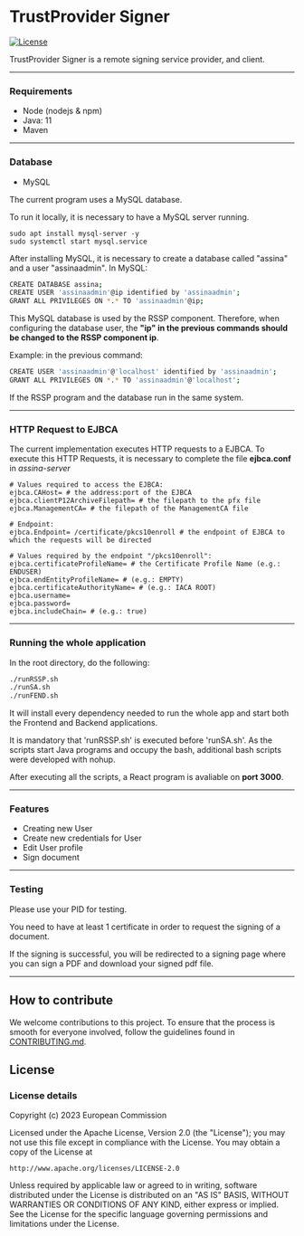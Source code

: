 # TrustProvider Signer

[![License](https://img.shields.io/badge/License-Apache%202.0-blue.svg)](https://www.apache.org/licenses/LICENSE-2.0)

TrustProvider Signer is a remote signing service provider, and client.

----------------

### Requirements

- Node (nodejs & npm)
- Java: 11
- Maven

----------------

### Database

- MySQL

The current program uses a MySQL database.

To run it locally, it is necessary to have a MySQL server running. 

```
sudo apt install mysql-server -y
sudo systemctl start mysql.service
```


After installing MySQL, it is necessary to create a database called "assina" and a user "assinaadmin".
In MySQL:

```bash
CREATE DATABASE assina;
CREATE USER 'assinaadmin'@ip identified by 'assinaadmin';
GRANT ALL PRIVILEGES ON *.* TO 'assinaadmin'@ip;
```

This MySQL database is used by the RSSP component. Therefore, when configuring the database user, the **"ip" in the previous commands should be changed to the RSSP component ip**. 

Example: in the previous command:
```bash
CREATE USER 'assinaadmin'@'localhost' identified by 'assinaadmin';
GRANT ALL PRIVILEGES ON *.* TO 'assinaadmin'@'localhost';
```
If the RSSP program and the database run in the same system.

----------------

### HTTP Request to EJBCA

The current implementation executes HTTP requests to a EJBCA. To execute this HTTP Requests, it is necessary to complete the file **ejbca.conf** in *assina-server*

```
# Values required to access the EJBCA:
ejbca.CAHost= # the address:port of the EJBCA
ejbca.clientP12ArchiveFilepath= # the filepath to the pfx file
ejbca.ManagementCA= # the filepath of the ManagementCA file

# Endpoint: 
ejbca.Endpoint= /certificate/pkcs10enroll # the endpoint of EJBCA to which the requests will be directed

# Values required by the endpoint "/pkcs10enroll":
ejbca.certificateProfileName= # the Certificate Profile Name (e.g.: ENDUSER)
ejbca.endEntityProfileName= # (e.g.: EMPTY)
ejbca.certificateAuthorityName= # (e.g.: IACA ROOT)
ejbca.username= 
ejbca.password= 
ejbca.includeChain= # (e.g.: true)
```

----------------

### Running the whole application

In the root directory, do the following:

```bash
./runRSSP.sh
./runSA.sh
./runFEND.sh
```

It will install every dependency needed to run the whole app and start both the Frontend and Backend applications.

It is mandatory that 'runRSSP.sh' is executed before 'runSA.sh'. As the scripts start Java programs and occupy the bash, additional bash scripts were developed with nohup.

After executing all the scripts, a React program is avaliable on **port 3000**.

----------------

### Features

- Creating new User
- Create new credentials for User
- Edit User profile
- Sign document

----------------

### Testing

Please use your PID for testing.

You need to have at least 1 certificate in order to request the signing of a document.

If the signing is successful, you will be redirected to a signing page where you can sign a PDF and download your signed pdf file.

-------------

## How to contribute

We welcome contributions to this project. To ensure that the process is smooth for everyone
involved, follow the guidelines found in [CONTRIBUTING.md](CONTRIBUTING.md).

## License

### License details

Copyright (c) 2023 European Commission

Licensed under the Apache License, Version 2.0 (the "License");
you may not use this file except in compliance with the License.
You may obtain a copy of the License at

    http://www.apache.org/licenses/LICENSE-2.0

Unless required by applicable law or agreed to in writing, software
distributed under the License is distributed on an "AS IS" BASIS,
WITHOUT WARRANTIES OR CONDITIONS OF ANY KIND, either express or implied.
See the License for the specific language governing permissions and
limitations under the License.
